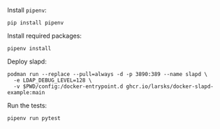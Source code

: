 Install `pipenv`:

```
pip install pipenv
```

Install required packages:

```
pipenv install
```

Deploy slapd:

```
podman run --replace --pull=always -d -p 3890:389 --name slapd \
  -e LDAP_DEBUG_LEVEL=128 \
  -v $PWD/config:/docker-entrypoint.d ghcr.io/larsks/docker-slapd-example:main
```

Run the tests:

```
pipenv run pytest
```
